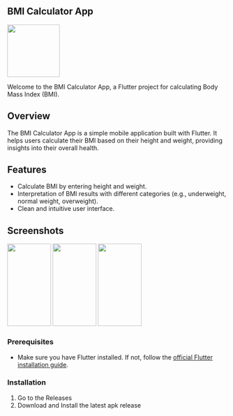 ## BMI Calculator App

<img src = "https://github.com/HiraK7dev/Bmi-Calculator/assets/153591644/e08a3da6-6b7e-403a-acde-ace687be5dd4" width="120" height="120">

Welcome to the BMI Calculator App, a Flutter project for calculating Body Mass Index (BMI).

## Overview

The BMI Calculator App is a simple mobile application built with Flutter. It helps users calculate their BMI based on their height and weight, providing insights into their overall health.

## Features

- Calculate BMI by entering height and weight.
- Interpretation of BMI results with different categories (e.g., underweight, normal weight, overweight).
- Clean and intuitive user interface.

## Screenshots

<img src="https://github.com/HiraK7dev/Bmi-Calculator/assets/153591644/38b1cdac-3865-47e4-9a24-fae1885a791a" height="189" width="100"> <img src="https://github.com/HiraK7dev/Bmi-Calculator/assets/153591644/709704ce-a0ad-48d6-9d34-6f0723316276" height="189" width="100"> <img src="https://github.com/HiraK7dev/Bmi-Calculator/assets/153591644/76f6a48a-c5c3-431e-b55b-445bc647c266" height="189" width="100">

### Prerequisites

- Make sure you have Flutter installed. If not, follow the [official Flutter installation guide](https://flutter.dev/docs/get-started/install).

### Installation

1. Go to the Releases
2. Download and Install the latest apk release
